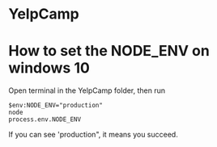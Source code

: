# YelpCamp

# How to set the NODE_ENV on windows 10
Open terminal in the YelpCamp folder, then run 
```
$env:NODE_ENV="production"
node
process.env.NODE_ENV
```
If you can see 'production", it means you succeed.
